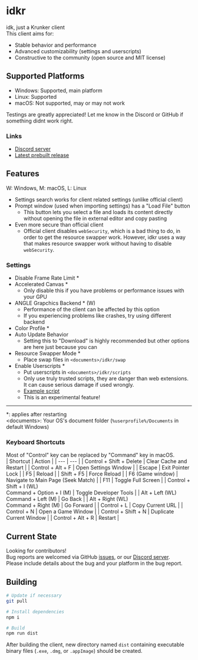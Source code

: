 # idkr
idk, just a Krunker client  
This client aims for:
- Stable behavior and performance
- Advanced customizability (settings and userscripts)
- Constructive to the community (open source and MIT license)

## Supported Platforms
- Windows: Supported, main platform
- Linux: Supported
- macOS: Not supported, may or may not work

Testings are greatly appreciated! Let me know in the Discord or GitHub if something didnt work right.

### Links
- [Discord server](https://discord.gg/wEZbFFX)
- [Latest prebuilt release](https://github.com/Mixaz017/idkr/releases/latest)

## Features
W: Windows, M: macOS, L: Linux  

- Settings search works for client related settings (unlike official client)
- Prompt window (used when importing settings) has a "Load File" button
	- This button lets you select a file and loads its content directly without opening the file in external editor and copy pasting
- Even more secure than official client
	- Official client disables `webSecurity`, which is a bad thing to do, in order to get the resource swapper work. However, idkr uses a way that makes resource swapper work without having to disable `webSecurity`.

### Settings
- Disable Frame Rate Limit *
- Accelerated Canvas *
	- Only disable this if you have problems or performance issues with your GPU
- ANGLE Grapchics Backend * (W)
	- Performance of the client can be affected by this option
	- If you experiencing problems like crashes, try using different backend
- Color Profile *
- Auto Update Behavior
	- Setting this to "Download" is highly recommended but other options are here just because you can
- Resource Swapper Mode *
	- Place swap files in `<documents>/idkr/swap`
- Enable Userscripts *
	- Put userscripts in `<documents>/idkr/scripts`
	- Only use truly trusted scripts, they are danger than web extensions. It can cause serious damage if used wrongly.
	- [Example script](https://gist.github.com/Mixaz017/bb6d334c4718a4c4bb626380d3844bc8)
	- This is an experimental feature!
___
*: applies after restarting  
\<documents>: Your OS's document folder (`%userprofile%/Documents` in default Windows)
### Keyboard Shortcuts
Most of "Control" key can be replaced by "Command" key in macOS.  
| Shortcut | Action |
| --- | --- |
| Control + Shift + Delete | Clear Cache and Restart |
| Control + Alt + F | Open Settings Window |
| Escape | Exit Pointer Lock |
| F5 | Reload |
| Shift + F5 | Force Reload |
| F6 (Game window) | Navigate to Main Page (Seek Match) |
| F11 | Toggle Full Screen |
| Control + Shift + I (WL)<br>Command + Option + I (M) | Toggle Developer Tools |
| Alt + Left (WL)<br>Command + Left (M) | Go Back |
| Alt + Right (WL)<br>Command + Right (M) | Go Forward |
| Control + L | Copy Current URL |
| Control + N | Open a Game Window |
| Control + Shift + N | Duplicate Current Window |
| Control + Alt + R | Restart |

## Current State
Looking for contributors!  
Bug reports are welcomed via GitHub [issues](https://github.com/Mixaz017/idkr/issues), or our [Discord server](https://discord.gg/wEZbFFX).  
Please include details about the bug and your platform in the bug report.

## Building
```sh
# Update if necessary
git pull

# Install dependencies
npm i

# Build
npm run dist
```
After building the client, new directory named `dist` containing executable binary files (`.exe`, `.dmg`, or `.appImage`) should be created.